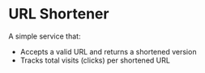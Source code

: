 # URL Shortener

A simple service that:
- Accepts a valid URL and returns a shortened version
- Tracks total visits (clicks) per shortened URL
